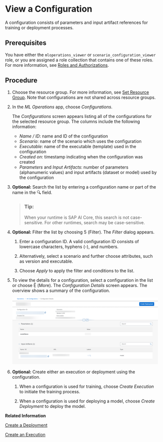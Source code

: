 <!-- loiod3de4a46dd7c4538a5f9a4486efcd52e -->

<link rel="stylesheet" type="text/css" href="css/sap-icons.css"/>

# View a Configuration

A configuration consists of parameters and input artifact references for training or deployment processes.



<a name="loiod3de4a46dd7c4538a5f9a4486efcd52e__prereq_b54_nld_jpb"/>

## Prerequisites

You have either the `mloperations_viewer` or `scenario_configuration_viewer` role, or you are assigned a role collection that contains one of these roles. For more information, see [Roles and Authorizations](roles-and-authorizations-4ef8499.md).



## Procedure

1.  Choose the resource group. For more information, see [Set Resource Group](set-resource-group-0c07728.md#loio0c077289f29d4147921fb07ab0f68b7f). Note that configurations are not shared across resource groups.

2.  In the *ML Operations* app, choose *Configurations*.

    The *Configurations* screen appears listing all of the configurations for the selected resource group. The columns include the following information:

    -   *Name / ID*: name and ID of the configuration
    -   *Scenario*: name of the scenario which uses the configuration
    -   *Executable*: name of the executable \(template\) used in the configuration
    -   *Created on*: timestamp indicating when the configuration was created
    -   *Parameters* and *Input Artifacts*: number of parameters \(alphanumeric values\) and input artifacts \(dataset or model\) used by the configuration

3.  **Optional:** Search the list by entering a configuration name or part of the name in the :mag: field.

    > ### Tip:  
    > When your runtime is SAP AI Core, this search is not case-sensitive. For other runtimes, search may be case-sensitive.

4.  **Optional:** Filter the list by choosing <span class="SAP-icons"></span> \(Filter\). The *Filter* dialog appears.

    1.  Enter a configuration ID. A valid configuration ID consists of lowercase characters, hyphens \(-\), and numbers.

    2.  Alternatively, select a scenario and further choose attributes, such as version and executable.

    3.  Choose *Apply* to apply the filter and conditions to the list.


5.  To view the details for a configuration, select a configuration in the list or choose <span class="SAP-icons"></span> \(More\). The *Configuration Details* screen appears. The overview shows a summary of the configuration.

    ![Configuration details screen showing key data.](images/view-a-_configuration_917c0fe.png)

6.  **Optional:** Create either an execution or deployment using the configuration.

    1.  When a configuration is used for training, choose *Create Execution* to initiate the training process.

    2.  When a configuration is used for deploying a model, choose *Create Deployment* to deploy the model.



**Related Information**  


[Create a Deployment](create-a-deployment-33b34e9.md "You create a deployment to run a model for serving purposes.")

[Create an Execution](create-an-execution-6c90fc7.md "")

